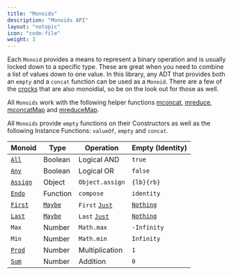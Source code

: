 ```yaml
---
title: "Monoids"
description: "Monoids API"
layout: "notopic"
icon: "code-file"
weight: 3
---
```


Each `Monoid` provides a means to represent a binary operation and is usually
locked down to a specific type. These are great when you need to combine a list
of values down to one value. In this library, any ADT that provides both an
`empty` and a `concat` function can be used as a `Monoid`. There are a few of
the [crocks][crocks] that are also monoidial, so be on the look out for those
as well.

All `Monoids` work with the following helper functions
[mconcat][mconcat], [mreduce][mreduce], [mconcatMap][mconcatmap] and [mreduceMap][mreducemap].

All `Monoids` provide `empty` functions on their Constructors as well
as the following Instance Functions: `valueOf`, `empty` and `concat`.

| Monoid | Type | Operation | Empty (Identity) |
|---|---|---|---|
| [`All`][All] | Boolean | Logical AND | `true` |
| [`Any`][Any] | Boolean | Logical OR | `false` |
| [`Assign`][Assign] | Object | `Object.assign` | `{lb}{rb}` |
| [`Endo`][Endo] | Function | `compose` | `identity` |
| [`First`][First] | [`Maybe`][Maybe] | `First` [`Just`][just] | [`Nothing`][nothing] |
| [`Last`][Last] | [`Maybe`][Maybe] | `Last` [`Just`][just] | [`Nothing`][nothing] |
| `Max` | Number | `Math.max` | `-Infinity` |
| `Min` | Number | `Math.min` | `Infinity` |
| [`Prod`][Prod] | Number | Multiplication | `1` |
| [`Sum`][Sum] | Number | Addition | `0` |

[crocks]: ../crocks/index.html
[mconcat]: ../functions/helpers.html#mconcat
[mreduce]: ../functions/helpers.html#mreduce
[mconcatMap]: ../functions/helpers.html#mconcatmap
[mreduceMap]: ../functions/helpers.html#mreducemap

[Maybe]: ../crocks/Maybe.html
[just]: ../crocks/Maybe.html#just
[nothing]: ../crocks/Maybe.html#nothing

[All]: All.html
[Any]: Any.html
[Assign]: Assign.html
[Endo]: Endo.html
[First]: First.html
[Last]: Last.html
[Prod]: Prod.html
[Sum]: Sum.html
